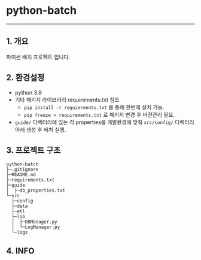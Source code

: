 # python-batch

---

## 1. 개요
파이썬 배치 프로젝트 입니다.

## 2. 환경설정
- python 3.9
- 기타 패키지 라이브러리 requirements.txt 참조
  - `pip install -r requierments.txt` 를 통해 한번에 설치 가능.
  - `pip freeze > requirements.txt` 로 패키지 변경 후 버전관리 필요.
- `guide/` 디렉터리에 있는 각 properties를 개발환경에 맞춰 `src/config/` 디렉터리 아래 생성 후 배치 실행.

## 3. 프로젝트 구조
```commandline
python-batch
├─.gitignore
├─README.md
├─requirements.txt
├─guide
│  ├─db_properties.txt
└─src
  ├─config 
  ├─data 
  ├─etl 
  ├─lib 
  │  ├─DBManager.py 
  │  └─LogManager.py
  └─logs
```

## 4. INFO
